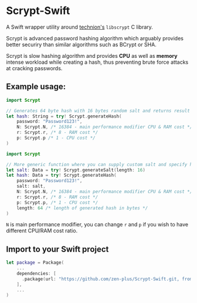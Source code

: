 # Scrypt-Swift
A Swift wrapper utility around [technion's](https://github.com/technion/libscrypt) `libscrypt` C library.

Scrypt is advanced password hashing algorithm which arguably provides better securiry than similar algorithms such as BCrypt or SHA. 

Scrypt is slow hashing algorithm and provides **CPU** as well as **memory** intense workload while creating a hash, thus preventing brute force attacks at cracking passwords.

## Example usage:
```Swift
import Scrypt

// Generates 64 byte hash with 16 bytes random salt and returns result as MCF composed string for storage - which includes hash, salt and other algorithm information. 
let hash: String = try! Scrypt.generateHash(
    password: "Password123!",
    N: Scrypt.N, /* 16384 - main performance modifier CPU & RAM cost */
    r: Scrypt.r, /* 8 - RAM cost */
    p: Scrypt.p /* 1 - CPU cost */
)
```

```Swift
import Scrypt

// More generic function where you can supply custom salt and specify hash length. Return value is Data (bytes of data)
let salt: Data = try! Scrypt.generateSalt(length: 16)
let hash: Data = try! Scrypt.generateHash(
    password: "Password123!",
    salt: salt,
    N: Scrypt.N, /* 16384 - main performance modifier CPU & RAM cost */
    r: Scrypt.r, /* 8 - RAM cost */
    p: Scrypt.p, /* 1 - CPU cost */
    length: 64 /* length of generated hash in bytes */
)
```

`N` is main performance modifier, you can change `r` and `p` if you wish to have different CPU/RAM cost ratio.

## Import to your Swift project

```Swift
let package = Package(
    ...
    dependencies: [
      .package(url: "https://github.com/zen-plus/Scrypt-Swift.git, from: "1.0.0")
    ],
    ...
) 
```
